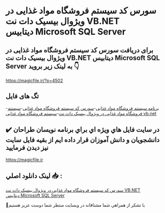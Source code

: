 # سورس کد سیستم فروشگاه مواد غذایی در ویژوال بیسیک دات نت VB.NET دیتابیس Microsoft SQL Server

## برای دریافت سورس کد سیستم فروشگاه مواد غذایی در ویژوال بیسیک دات نت VB.NET دیتابیس Microsoft SQL Server به لینک زیر بروید 👇

https://magicfile.ir/?p=4502

## تگ های فایل

-[برنامه سیستم فروشگاه مواد غذایی](https://magicfile.ir/product/%d8%b3%d9%88%d8%b1%d8%b3-%da%a9%d8%af-%d8%b3%db%8c%d8%b3%d8%aa%d9%85-%d9%81%d8%b1%d9%88%d8%b4%da%af%d8%a7%d9%87-%d9%85%d9%88%d8%a7%d8%af-%d8%ba%d8%b0%d8%a7%db%8c%db%8c-%d8%af%d8%b1-%d9%88%db%8c%da%98%d9%88%d8%a7%d9%84-%d8%a8%db%8c%d8%b3%db%8c%da%a9-%d8%af%d8%a7%d8%aa-%d9%86%d8%aa/)-[سورس کد سیستم فروشگاه مواد غذایی](https://magicfile.ir/product/%d8%b3%d9%88%d8%b1%d8%b3-%da%a9%d8%af-%d8%b3%db%8c%d8%b3%d8%aa%d9%85-%d9%81%d8%b1%d9%88%d8%b4%da%af%d8%a7%d9%87-%d9%85%d9%88%d8%a7%d8%af-%d8%ba%d8%b0%d8%a7%db%8c%db%8c-%d8%af%d8%b1-%d9%88%db%8c%da%98%d9%88%d8%a7%d9%84-%d8%a8%db%8c%d8%b3%db%8c%da%a9-%d8%af%d8%a7%d8%aa-%d9%86%d8%aa/)-[سیستم فروشگاه مواد غذایی در ویژوال بیسیک دات نت](https://magicfile.ir/product/%d8%b3%d9%88%d8%b1%d8%b3-%da%a9%d8%af-%d8%b3%db%8c%d8%b3%d8%aa%d9%85-%d9%81%d8%b1%d9%88%d8%b4%da%af%d8%a7%d9%87-%d9%85%d9%88%d8%a7%d8%af-%d8%ba%d8%b0%d8%a7%db%8c%db%8c-%d8%af%d8%b1-%d9%88%db%8c%da%98%d9%88%d8%a7%d9%84-%d8%a8%db%8c%d8%b3%db%8c%da%a9-%d8%af%d8%a7%d8%aa-%d9%86%d8%aa/)-[سیستم فروشگاه مواد غذایی vb.net](https://magicfile.ir/product/%d8%b3%d9%88%d8%b1%d8%b3-%da%a9%d8%af-%d8%b3%db%8c%d8%b3%d8%aa%d9%85-%d9%81%d8%b1%d9%88%d8%b4%da%af%d8%a7%d9%87-%d9%85%d9%88%d8%a7%d8%af-%d8%ba%d8%b0%d8%a7%db%8c%db%8c-%d8%af%d8%b1-%d9%88%db%8c%da%98%d9%88%d8%a7%d9%84-%d8%a8%db%8c%d8%b3%db%8c%da%a9-%d8%af%d8%a7%d8%aa-%d9%86%d8%aa/)

## ✔️ در سايت فايل هاي ويژه اي براي برنامه نويسان طراحان دانشجويان و دانش آموزان قرار داده ايم از بقيه فايل سايت نيز ديدن فرماييد

https://magicfile.ir


## لينک دانلود اصلي 📥 :

[سورس کد سیستم فروشگاه مواد غذایی در ویژوال بیسیک دات نت VB.NET دیتابیس Microsoft SQL Server](https://magicfile.ir/product/%d8%b3%d9%88%d8%b1%d8%b3-%da%a9%d8%af-%d8%b3%db%8c%d8%b3%d8%aa%d9%85-%d9%81%d8%b1%d9%88%d8%b4%da%af%d8%a7%d9%87-%d9%85%d9%88%d8%a7%d8%af-%d8%ba%d8%b0%d8%a7%db%8c%db%8c-%d8%af%d8%b1-%d9%88%db%8c%da%98%d9%88%d8%a7%d9%84-%d8%a8%db%8c%d8%b3%db%8c%da%a9-%d8%af%d8%a7%d8%aa-%d9%86%d8%aa/) 


🙏با تشکر از همراهي شما مشتاقانه در وبسایت منتظر شما دوست عزیز هستیم

